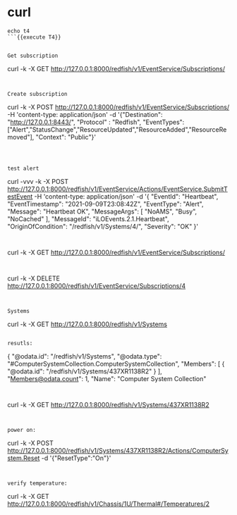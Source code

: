 
# curl



```
echo t4
```{{execute T4}}


Get subscription
```
curl -k -X GET http://127.0.0.1:8000/redfish/v1/EventService/Subscriptions/ 
```{{execute  T4}}


Create subscription
```
curl -k -X POST http://127.0.0.1:8000/redfish/v1/EventService/Subscriptions/  -H 'content-type: application/json'  -d '{"Destination": "http://127.0.0.1:8443/", "Protocol" : "Redfish", "EventTypes": ["Alert","StatusChange","ResourceUpdated","ResourceAdded","ResourceRemoved"], "Context": "Public"}'
```{{execute  T4}}



test alert

```
curl -vvv -k -X POST http://127.0.0.1:8000/redfish/v1/EventService/Actions/EventService.SubmitTestEvent  -H 'content-type: application/json'  -d '{
            "EventId": "Heartbeat",
            "EventTimestamp": "2021-09-09T23:08:42Z",
            "EventType": "Alert",
            "Message": "Heartbeat OK",
            "MessageArgs": [
                "NoAMS",
                "Busy",
                "NoCached"
            ],
            "MessageId": "iLOEvents.2.1.Heartbeat",
            "OriginOfCondition": "/redfish/v1/Systems/4/",
            "Severity": "OK"
}'
```{{execute  T4}}


```
curl -k -X GET http://127.0.0.1:8000/redfish/v1/EventService/Subscriptions/ 
```{{execute  T4}}


```
curl -k -X DELETE http://127.0.0.1:8000/redfish/v1/EventService/Subscriptions/4 
```{{execute  T4}}


Systems

```
curl -k  -X GET  http://127.0.0.1:8000/redfish/v1/Systems
```{{execute  T4}}

resutls:
```
{
    "@odata.id": "/redfish/v1/Systems",
    "@odata.type": "#ComputerSystemCollection.ComputerSystemCollection",
    "Members": [
        {
            "@odata.id": "/redfish/v1/Systems/437XR1138R2"
        }
    ],
    "Members@odata.count": 1,
    "Name": "Computer System Collection"
```


```
 curl -k  -X GET  http://127.0.0.1:8000/redfish/v1/Systems/437XR1138R2
```{{execute  T4}}


power on:
```
curl -k  -X POST  http://127.0.0.1:8000/redfish/v1/Systems/437XR1138R2/Actions/ComputerSystem.Reset -d '{"ResetType":"On"}'
```{{execute  T4}}


verify temperature:
```
curl -k -X GET http://127.0.0.1:8000/redfish/v1/Chassis/1U/Thermal#/Temperatures/2
```{{execute  T4}}
